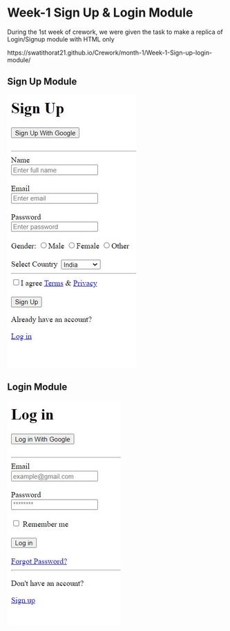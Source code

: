 <h1>Week-1 Sign Up & Login Module</h1>
<p>During the 1st week of crework, we were given the task to make a replica of Login/Signup module with HTML only</p>
https://swatithorat21.github.io/Crework/month-1/Week-1-Sign-up-login-module/

<h2>Sign Up Module</h2>
<img src="Images/SignUp.JPG">
<h2>Login Module</h2>
<img src="Images/Login.JPG">
